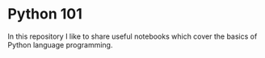 # Python 101
In this repository I like to share useful notebooks which cover the basics of Python language programming.
